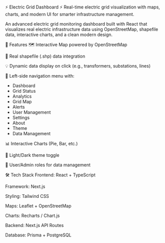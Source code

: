 ⚡ Electric Grid Dashboard ⚡ Real-time electric grid visualization with maps, charts, and modern UI for smarter infrastructure management.

An advanced electric grid monitoring dashboard built with React that visualizes real electric infrastructure data using OpenStreetMap, shapefile data, interactive charts, and a clean modern design.

📌 Features 🗺 Interactive Map powered by OpenStreetMap

📍 Real shapefile (.shp) data integration

💡 Dynamic data display on click (e.g., transformers, substations, lines)

📂 Left-side navigation menu with:

*   Dashboard
*   Grid Status
*   Analytics
*   Grid Map
*   Alerts
*   User Management
*   Settings
*   About
*   Theme
*   Data Management

📊 Interactive Charts (Pie, Bar, etc.)

🌙 Light/Dark theme toggle

👥 User/Admin roles for data management

🛠 Tech Stack
Frontend: React + TypeScript

Framework: Next.js

Styling: Tailwind CSS

Maps: Leaflet + OpenStreetMap

Charts: Recharts / Chart.js

Backend: Next.js API Routes

Database: Prisma + PostgreSQL